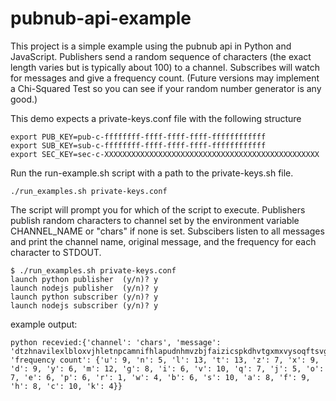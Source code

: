 # pubnub-api-example
This project is a simple example using the pubnub api in Python and JavaScript.
Publishers send a random sequence of characters (the exact length varies but is typically about 100) to a channel. Subscribes will watch for messages and give a frequency count. (Future versions may implement a Chi-Squared Test so you can see if your random number generator is any good.)

This demo expects a private-keys.conf file with the following structure

```
export PUB_KEY=pub-c-ffffffff-ffff-ffff-ffff-ffffffffffff 
export SUB_KEY=sub-c-ffffffff-ffff-ffff-ffff-ffffffffffff
export SEC_KEY=sec-c-XXXXXXXXXXXXXXXXXXXXXXXXXXXXXXXXXXXXXXXXXXXXXXXX
```

Run the run-example.sh script with a path to the private-keys.sh file.

`./run_examples.sh private-keys.conf`

The script will prompt you for which of the script to execute. Publishers publish random characters to channel set by the environment variable CHANNEL_NAME or "chars" if none is set. Subscibers listen to all messages and print the channel name, original message, and the frequency for each character to STDOUT.

```
$ ./run_examples.sh private-keys.conf
launch python publisher  (y/n)? y
launch nodejs publisher  (y/n)? y
launch python subscriber (y/n)? y
launch nodejs subscriber (y/n)? y
```

example output:

```
python recevied:{'channel': 'chars', 'message': 'dtzhnavilexlbloxvjhletnpcamnifhlapudnhmvzbjfaizicspkdhvtgxmxvysoqftsvgslgvxmfkqsbqsocslkagyjwcuslgftzkzewilhcnjltawquxxtmdgbumtpvdmcxeoquhuetuyomoyfmeqtfbaodsxclcfgvrfpulisqdydytjvatpldwtzzmmhugmcbc', 'frequency count': {'u': 9, 'n': 5, 'l': 13, 't': 13, 'z': 7, 'x': 9, 'd': 9, 'y': 6, 'm': 12, 'g': 8, 'i': 6, 'v': 10, 'q': 7, 'j': 5, 'o': 7, 'e': 6, 'p': 6, 'r': 1, 'w': 4, 'b': 6, 's': 10, 'a': 8, 'f': 9, 'h': 8, 'c': 10, 'k': 4}}
```
